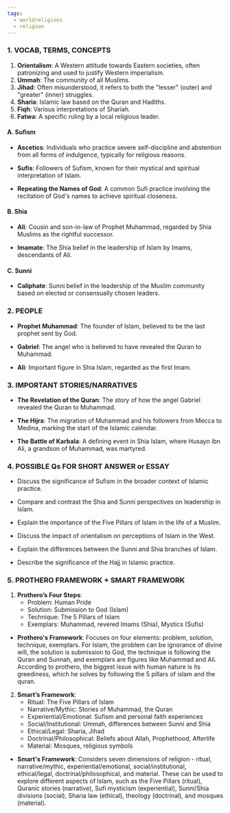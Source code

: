 ```yaml
---
tags:
  - worldreligions
  - religion
---
```

### 1. VOCAB, TERMS, CONCEPTS

1. **Orientalism**: A Western attitude towards Eastern societies, often patronizing and used to justify Western imperialism.
2. **Ummah**: The community of all Muslims.
3. **Jihad**: Often misunderstood, it refers to both the "lesser" (outer) and "greater" (inner) struggles.
4. **Sharia**: Islamic law based on the Quran and Hadiths.
5. **Fiqh**: Various interpretations of Shariah.
6. **Fatwa**: A specific ruling by a local religious leader.
#### A. Sufism

- **Ascetics**: Individuals who practice severe self-discipline and abstention from all forms of indulgence, typically for religious reasons.

- **Sufis**: Followers of Sufism, known for their mystical and spiritual interpretation of Islam.

- **Repeating the Names of God**: A common Sufi practice involving the recitation of God's names to achieve spiritual closeness.

#### B. Shia

- **Ali**: Cousin and son-in-law of Prophet Muhammad, regarded by Shia Muslims as the rightful successor.

- **Imamate**: The Shia belief in the leadership of Islam by Imams, descendants of Ali.

#### C. Sunni

- **Caliphate**: Sunni belief in the leadership of the Muslim community based on elected or consensually chosen leaders.


### 2. PEOPLE

- **Prophet Muhammad**: The founder of Islam, believed to be the last prophet sent by God.

- **Gabriel**: The angel who is believed to have revealed the Quran to Muhammad.
	
- **Ali**: Important figure in Shia Islam, regarded as the first Imam.

### 3. IMPORTANT STORIES/NARRATIVES

- **The Revelation of the Quran**: The story of how the angel Gabriel revealed the Quran to Muhammad.

- **The Hijra**: The migration of Muhammad and his followers from Mecca to Medina, marking the start of the Islamic calendar.

- **The Battle of Karbala**: A defining event in Shia Islam, where Husayn ibn Ali, a grandson of Muhammad, was martyred.

### 4. POSSIBLE Qs FOR SHORT ANSWER or ESSAY

- Discuss the significance of Sufism in the broader context of Islamic practice.

- Compare and contrast the Shia and Sunni perspectives on leadership in Islam.

- Explain the importance of the Five Pillars of Islam in the life of a Muslim.

- Discuss the impact of orientalism on perceptions of Islam in the West.

- Explain the differences between the Sunni and Shia branches of Islam.

- Describe the significance of the Hajj in Islamic practice.

### 5. PROTHERO FRAMEWORK + SMART FRAMEWORK


1. **Prothero’s Four Steps**:
   - Problem: Human Pride
   - Solution: Submission to God (Islam)
   - Technique: The 5 Pillars of Islam
   - Exemplars: Muhammad, revered Imams (Shia), Mystics (Sufis)

- **Prothero's Framework**: Focuses on four elements: problem, solution, technique, exemplars. For Islam, the problem can be ignorance of divine will, the solution is submission to God, the technique is following the Quran and Sunnah, and exemplars are figures like Muhammad and Ali. According to prothero, the biggest issue with human nature is its greediness, which he solves by following the 5 pillars of islam and the quran.

2. **Smart’s Framework**:
   - Ritual: The Five Pillars of Islam
   - Narrative/Mythic: Stories of Muhammad, the Quran
   - Experiential/Emotional: Sufism and personal faith experiences
   - Social/Institutional: Ummah, differences between Sunni and Shia
   - Ethical/Legal: Sharia, Jihad
   - Doctrinal/Philosophical: Beliefs about Allah, Prophethood, Afterlife
   - Material: Mosques, religious symbols

- **Smart's Framework**: Considers seven dimensions of religion - ritual, narrative/mythic, experiential/emotional, social/institutional, ethical/legal, doctrinal/philosophical, and material. These can be used to explore different aspects of Islam, such as the Five Pillars (ritual), Quranic stories (narrative), Sufi mysticism (experiential), Sunni/Shia divisions (social), Sharia law (ethical), theology (doctrinal), and mosques (material).
